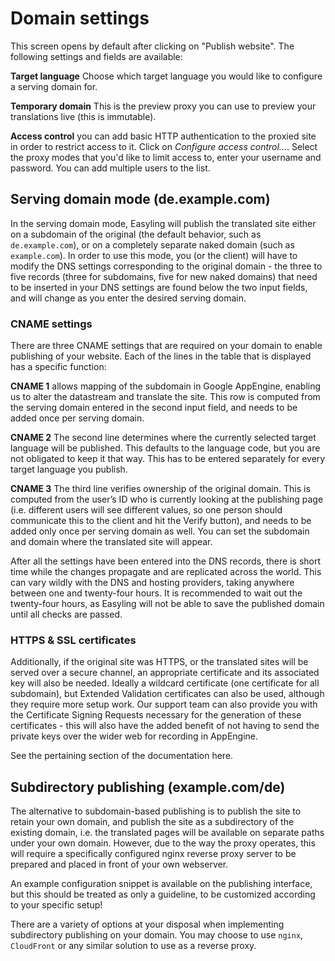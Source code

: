 # Domain settings

This screen opens by default after clicking on "Publish website". The
following settings and fields are available:

**Target language** Choose which target language you would like to
configure a serving domain for.

**Temporary domain** This is the preview proxy you can use to preview
your translations live (this is immutable).

**Access control** you can add basic HTTP authentication to the
proxied site in order to restrict access to it. Click on _Configure
access control..._. Select the proxy modes that you'd like to limit
access to, enter your username and password. You can add multiple
users to the list.

## Serving domain mode (de.example.com)

In the serving domain mode, Easyling will publish the translated site
either on a subdomain of the original (the default behavior, such as
`de.example.com`), or on a completely separate naked domain (such as
`example.com`). In order to use this mode, you (or the client) will
have to modify the DNS settings corresponding to the original domain -
the three to five records (three for subdomains, five for new naked
domains) that need to be inserted in your DNS settings are found below
the two input fields, and will change as you enter the desired serving
domain.

### CNAME settings

There are three CNAME settings that are required on your domain to
enable publishing of your website. Each of the lines in the table that
is displayed has a specific function:

**CNAME 1** allows mapping of the subdomain in Google AppEngine,
enabling us to alter the datastream and translate the site. This row
is computed from the serving domain entered in the second input field,
and needs to be added once per serving domain.

**CNAME 2** The second line determines where the currently selected
target language will be published. This defaults to the language code,
but you are not obligated to keep it that way. This has to be entered
separately for every target language you publish.

**CNAME 3** The third line verifies ownership of the original
domain. This is computed from the user’s ID who is currently looking
at the publishing page (i.e. different users will see different
values, so one person should communicate this to the client and hit
the Verify button), and needs to be added only once per serving domain
as well. You can set the subdomain and domain where the translated
site will appear.

After all the settings have been entered into the DNS records, there
is short time while the changes propagate and are replicated across
the world. This can vary wildly with the DNS and hosting providers,
taking anywhere between one and twenty-four hours. It is recommended
to wait out the twenty-four hours, as Easyling will not be able to
save the published domain until all checks are passed.

### HTTPS & SSL certificates

Additionally, if the original site was HTTPS, or the translated sites
will be served over a secure channel, an appropriate certificate and
its associated key will also be needed. Ideally a wildcard certificate
(one certificate for all subdomain), but Extended Validation
certificates can also be used, although they require more setup
work. Our support team can also provide you with the Certificate
Signing Requests necessary for the generation of these certificates -
this will also have the added benefit of not having to send the
private keys over the wider web for recording in AppEngine.

See the pertaining section of the documentation here.

## Subdirectory publishing (example.com/de)

The alternative to subdomain-based publishing is to publish the site
to retain your own domain, and publish the site as a subdirectory of
the existing domain, i.e. the translated pages will be available on
separate paths under your own domain. However, due to the way the
proxy operates, this will require a specifically configured nginx
reverse proxy server to be prepared and placed in front of your own
webserver. 

An example configuration snippet is available on the publishing
interface, but this should be treated as only a guideline, to be
customized according to your specific setup!

There are a variety of options at your disposal when implementing
subdirectory publishing on your domain. You may choose to use `nginx`,
`CloudFront` or any similar solution to use as a reverse proxy.
